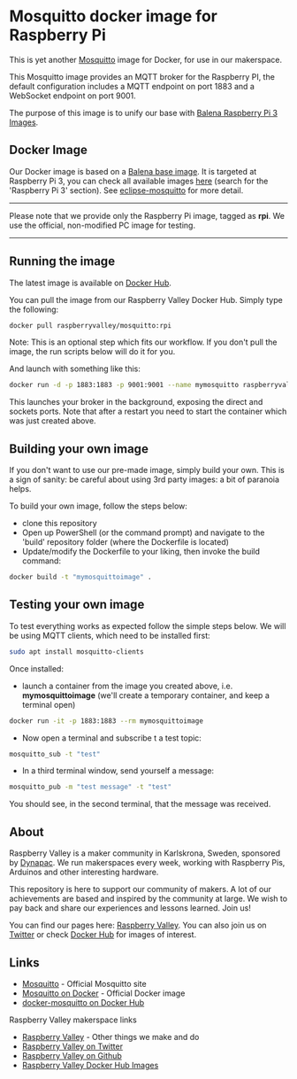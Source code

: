 # Mosquitto docker image for Raspberry Pi

This is yet another [Mosquitto](https://mosquitto.org) image for Docker, for use in our makerspace.

This Mosquitto image provides an MQTT broker for the Raspberry PI, the default configuration includes a MQTT endpoint on port 1883 and a WebSocket endpoint on port 9001.

The purpose of this image is to unify our base with [Balena Raspberry Pi 3 Images](https://www.balena.io/docs/reference/base-images/base-images-ref/).

## Docker Image

Our Docker image is based on a [Balena base image](https://www.balena.io/docs/reference/base-images/base-images/). It is targeted at Raspberry Pi 3, you can check all available images [here](https://www.balena.io/docs/reference/base-images/base-images-ref/) (search for the 'Raspberry Pi 3' section). See [eclipse-mosquitto](https://hub.docker.com/_/eclipse-mosquitto) for more detail.

---

Please note that we provide only the Raspberry Pi image, tagged as **rpi**. We use the official, non-modified PC image for testing.

---

## Running the image

The latest image is available on [Docker Hub](https://cloud.docker.com/u/raspberryvalley/repository/docker/raspberryvalley/mosquitto).

You can pull the image from our Raspberry Valley Docker Hub. Simply type the following:

```bash
docker pull raspberryvalley/mosquitto:rpi
```

Note: This is an optional step which fits our workflow. If you don't pull the image, the run scripts below will do it for you.

And launch with something like this:

```bash
docker run -d -p 1883:1883 -p 9001:9001 --name mymosquitto raspberryvalley/mosquitto:rpi
```

This launches your broker in the background, exposing the direct and sockets ports. Note that after a restart you need to start the container which was just created above.

## Building your own image

If you don't want to use our pre-made image, simply build your own. This is a sign of sanity: be careful about using 3rd party images: a bit of paranoia helps.

To build your own image, follow the steps below:

* clone this repository
* Open up PowerShell (or the command prompt) and navigate to the 'build' repository folder (where the Dockerfile is located)
* Update/modify the Dockerfile to your liking, then invoke the build command:

```bash
docker build -t "mymosquittoimage" .
```

## Testing your own image

To test everything works as expected follow the simple steps below. We will be using MQTT clients, which need to be installed first:

```bash
sudo apt install mosquitto-clients
```

Once installed:

* launch a container from the image you created above, i.e. **mymosquittoimage** (we'll create a temporary container, and keep a terminal open)

```bash
docker run -it -p 1883:1883 --rm mymosquittoimage
```

* Now open a terminal and subscribe t a test topic:

```bash
mosquitto_sub -t "test"
```

* In a third terminal window, send yourself a message:

```bash
mosquitto_pub -m "test message" -t "test"
```

You should see, in the second terminal, that the message was received.

## About

Raspberry Valley is a maker community in Karlskrona, Sweden, sponsored by [Dynapac](https://dynapac.com/en). We run makerspaces every week, working with Raspberry Pis, Arduinos and other interesting hardware.

This repository is here to support our community of makers. A lot of our achievements are based and inspired by the community at large. We wish to pay back and share our experiences and lessons learned. Join us!

You can find our pages here: [Raspberry Valley](https://raspberry-valley.azurewebsites.net). You can also join us on [Twitter](https://twitter.com/RaspberryValley) or check [Docker Hub](https://hub.docker.com/r/raspberryvalley/) for images of interest.

## Links

* [Mosquitto](https://mosquitto.org) - Official Mosquitto site
* [Mosquitto on Docker](https://hub.docker.com/_/eclipse-mosquitto) - Official Docker image
* [docker-mosquitto on Docker Hub](https://cloud.docker.com/u/raspberryvalley/repository/docker/raspberryvalley/mosquitto)

Raspberry Valley makerspace links

* [Raspberry Valley](https://raspberry-valley.azurewebsites.net) - Other things we make and do
* [Raspberry Valley on Twitter](https://twitter.com/RaspberryValley)
* [Raspberry Valley on Github](https://github.com/raspberryvalley)
* [Raspberry Valley Docker Hub Images](hub.docker.com/r/raspberryvalley/)
